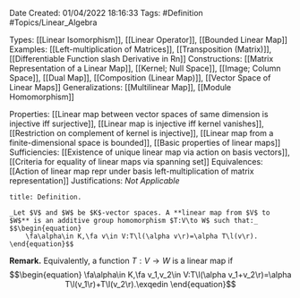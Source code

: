 <div class="topSpace"></div>

Date Created: 01/04/2022 18:16:33
Tags: #Definition #Topics/Linear_Algebra

Types: [[Linear Isomorphism]], [[Linear Operator]], [[Bounded Linear Map]]
Examples: [[Left-multiplication of Matrices]], [[Transposition (Matrix)]], [[Differentiable Function slash Derivative in Rn]]
Constructions: [[Matrix Representation of a Linear Map]], [[Kernel; Null Space]], [[Image; Column Space]], [[Dual Map]], [[Composition (Linear Map)]], [[Vector Space of Linear Maps]]
Generalizations: [[Multilinear Map]], [[Module Homomorphism]]

Properties: [[Linear map between vector spaces of same dimension is injective iff surjective]], [[Linear map is injective iff kernel vanishes]], [[Restriction on complement of kernel is injective]], [[Linear map from a finite-dimensional space is bounded]], [[Basic properties of linear maps]]
Sufficiencies: [[Existence of unique linear map via action on basis vectors]], [[Criteria for equality of linear maps via spanning set]]
Equivalences: [[Action of linear map repr under basis left-multiplication of matrix representation]]
Justifications: _Not Applicable_

``` ad-Definition
title: Definition.

_Let $V$ and $W$ be $K$-vector spaces. A **linear map from $V$ to $W$** is an additive group homomorphism $T:V\to W$ such that:_
$$\begin{equation}
    \fa\alpha\in K,\fa v\in V:T\l(\alpha v\r)=\alpha T\l(v\r).
\end{equation}$$

```

**Remark.** Equivalently, a function $T:V\to W$ is a linear map if
$$\begin{equation}
    \fa\alpha\in K,\fa v_1,v_2\in V:T\l(\alpha v_1+v_2\r)=\alpha T\l(v_1\r)+T\l(v_2\r).\exqedin
\end{equation}$$
